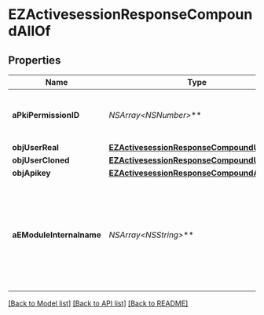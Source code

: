 # EZActivesessionResponseCompoundAllOf

## Properties
Name | Type | Description | Notes
------------ | ------------- | ------------- | -------------
**aPkiPermissionID** | **NSArray&lt;NSNumber*&gt;*** | An array of permissions granted to the user or api key | 
**objUserReal** | [**EZActivesessionResponseCompoundUser***](EZActivesessionResponseCompoundUser.md) |  | 
**objUserCloned** | [**EZActivesessionResponseCompoundUser***](EZActivesessionResponseCompoundUser.md) |  | [optional] 
**objApikey** | [**EZActivesessionResponseCompoundApikey***](EZActivesessionResponseCompoundApikey.md) |  | [optional] 
**aEModuleInternalname** | **NSArray&lt;NSString*&gt;*** | An Array of Registered modules.  These are the modules that are Licensed to be used by the User or the API Key. | 

[[Back to Model list]](../README.md#documentation-for-models) [[Back to API list]](../README.md#documentation-for-api-endpoints) [[Back to README]](../README.md)


